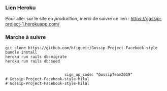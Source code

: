 ### Lien Heroku

Pour aller sur le site en *production*, merci de suivre ce lien : https://gossip-project-1.herokuapp.com/



### Marche à suivre

```
git clone https://github.com/hfigueir/Gossip-Project-Facebook-style
bundle install
heroku run rails db:migrate
heroku run rails db:seed


                          sign_up_code: "GossipTeam2019"
# Gossip-Project-Facebook-style-hilal
# Gossip-Project-Facebook-style-hilal

